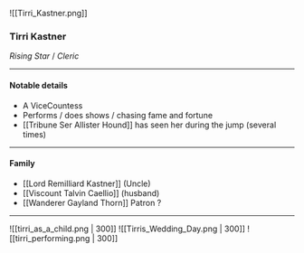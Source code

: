 ![[Tirri_Kastner.png]]
### Tirri Kastner
_Rising Star_ / _Cleric_

---

#### Notable details
- A ViceCountess
- Performs / does shows / chasing fame and fortune
- [[Tribune Ser Allister Hound]] has seen her during the jump (several times)

---

#### Family
- [[Lord Remilliard Kastner]] (Uncle)
- [[Viscount Talvin Caellio]] (husband)
- [[Wanderer Gayland Thorn]] Patron ?
---

![[tirri_as_a_child.png | 300]]
![[Tirris_Wedding_Day.png | 300]]
![[tirri_performing.png | 300]]
